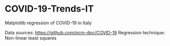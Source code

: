# COVID-19-Trends-IT
Matplotlib regression of COVID-19 in Italy

Data sources: https://github.com/pcm-dpc/COVID-19
Regression technique: Non-linear least squares
